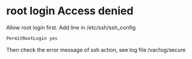 # root login Access denied
Allow root login first. Add line in /etc/ssh/ssh_config
```sh
PermitRootLogin yes
```

Then check the error message of ssh action, see log file /var/log/secure
